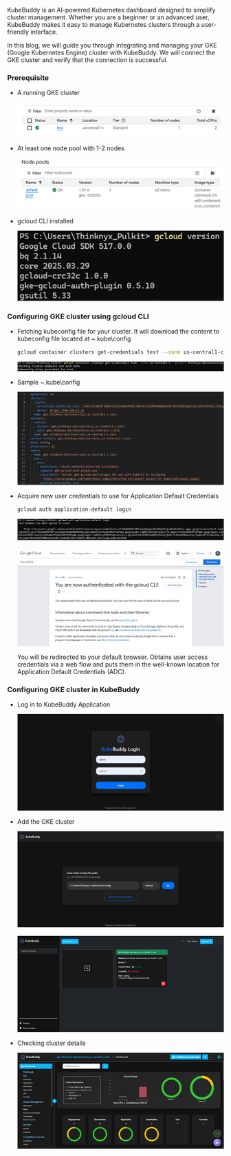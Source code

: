 KubeBuddy is an AI-powered Kubernetes dashboard designed to simplify cluster management. Whether you are a beginner or an advanced user, KubeBuddy makes it easy to manage Kubernetes clusters through a user-friendly interface.

In this blog, we will guide you through integrating and managing your GKE (Google Kubernetes Engine) cluster with KubeBuddy. We will connect the GKE cluster and verify that the connection is successful.

### Prerequisite

- A running GKE cluster

  ![GKE Cluster](/blog/17-04-2025-Managing-GKE-Cluster-with-KubeBuddy/GKE-cluster.png)

- At least one node pool with 1-2 nodes

  ![GKE Cluster Node Pool](/blog/17-04-2025-Managing-GKE-Cluster-with-KubeBuddy/GKE-cluster-node-pool.png)

- gcloud CLI installed

  ![gcloud version](/blog/17-04-2025-Managing-GKE-Cluster-with-KubeBuddy/gcloud-version.png)

### Configuring GKE cluster using gcloud CLI

- Fetching kubeconfig file for your cluster. It will download the content to kubeconfig file located at ~\.kube\config

  ```bash
  gcloud container clusters get-credentials test --zone us-central1-c --project thinknyx-microservices
  ```

  ![gcloud kubeconfig](/blog/17-04-2025-Managing-GKE-Cluster-with-KubeBuddy/gcloud-kubeconfig.png)

- Sample ~\.kube\config

  ![kubeconfig](/blog/17-04-2025-Managing-GKE-Cluster-with-KubeBuddy/kubeconfig.png)

- Acquire new user credentials to use for Application Default Credentials

  ```bash
  gcloud auth application-default login
  ```

  ![gcloud login](/blog/17-04-2025-Managing-GKE-Cluster-with-KubeBuddy/gcloud-login.png)
  <br><br>
  ![gcloud login confirm](/blog/17-04-2025-Managing-GKE-Cluster-with-KubeBuddy/gcloud-login-confirm.png)

  You will be redirected to your default browser. Obtains user access credentials via a web flow and puts them in the well-known location for Application Default Credentials (ADC).

### Configuring GKE cluster in KubeBuddy

- Log in to KubeBuddy Application

  ![kubebuddy login](/blog/17-04-2025-Managing-GKE-Cluster-with-KubeBuddy/kubebuddy-login-1.png)

- Add the GKE cluster

  ![kubebuddy path](/blog/17-04-2025-Managing-GKE-Cluster-with-KubeBuddy/kubebuddy-path-1.png)
  <br><br>
  ![kubebuddy select](/blog/17-04-2025-Managing-GKE-Cluster-with-KubeBuddy/kubebuddy-select.png)

- Checking cluster details

  ![kubebuddy dashboard](/blog/17-04-2025-Managing-GKE-Cluster-with-KubeBuddy/kubebuddy-dashboard.png)

